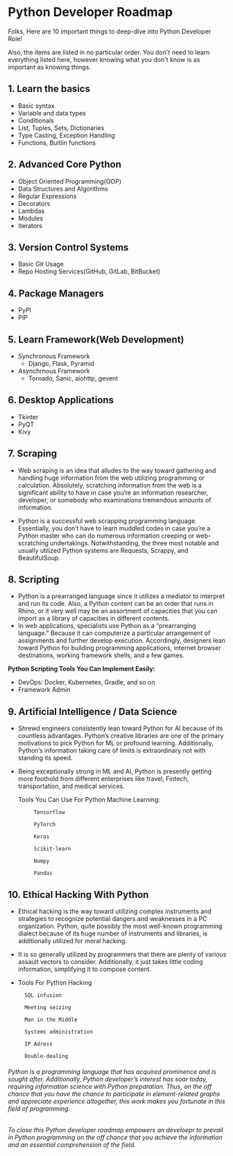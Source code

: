 # Python Developer Roadmap

Folks, Here are 10 important things to deep-dive into Python Developer Role!

Also, the items are listed in no particular order. You don't need to learn everything listed here, however knowing what you don't know is as important as knowing things.

## **1. Learn the basics**
  * Basic syntax
  * Variable and data types
  * Conditionals
  * List, Tuples, Sets, Dictionaries
  * Type Casting, Exception Handling
  * Functions, Buitlin functions
 
 ## **2. Advanced Core Python**
  * Object Oriented Programming(OOP)
  * Data Structures and Algorithms
  * Regular Expressions
  * Decorators
  * Lambdas
  * Modules
  * Iterators
  
## **3. Version Control Systems**
   * Basic Git Usage
   * Repo Hosting Services(GitHub, GitLab, BitBucket)

## **4. Package Managers**
 * PyPI
 * PIP

## **5. Learn Framework(Web Development)**
   -  Synchronous Framework
         - Django, Flask, Pyramid
   -  Asynchrnous Framework
         - Tornado, Sanic, aiohttp, gevent
         
 ## **6. Desktop Applications**
   * Tkinter
   * PyQT
   * Kivy
 
## **7. Scraping**
   - Web scraping is an idea that alludes to the way toward gathering and handling huge information from the web utilizing programming or calculation. Absolutely, scratching information from the web is a significant ability to have in case you’re an information researcher, developer, or somebody who examinations tremendous amounts of information. 

   - Python is a successful web scrapping programming language. Essentially, you don’t have to learn muddled codes in case you’re a Python master who can do numerous information creeping or web-scratching undertakings. Notwithstanding, the three most notable and usually utilized Python systems are Requests, Scrappy, and BeautifulSoup. 
   
## **8. Scripting**
   - Python is a prearranged language since it utilizes a mediator to interpret and run its code. Also, a Python content can be an order that runs in Rhino, or it very well may be an assortment of capacities that you can import as a library of capacities in different contents. 
   - In web applications, specialists use Python as a “prearranging language.” Because it can computerize a particular arrangement of assignments and further develop execution. Accordingly, designers lean toward Python for building programming applications, internet browser destinations, working framework shells, and a few games. 

**Python Scripting Tools You Can Implement Easily:**
   - DevOps: Docker, Kubernetes, Gradle, and so on 
   - Framework Admin


## 9. Artificial Intelligence / Data Science

  - Shrewd engineers consistently lean toward Python for AI because of its countless advantages. Python’s creative libraries are one of the primary motivations to pick Python for ML or profound learning. Additionally, Python’s information taking care of limits is extraordinary not with standing its speed. 

- Being exceptionally strong in ML and AI, Python is presently getting more foothold from different enterprises like travel, Fintech, transportation, and medical services. 

  Tools You Can Use For Python Machine Learning: 

           Tensorflow

           PyTorch

           Keras

           Scikit-learn

           Numpy

           Pandas

  
## 10. Ethical Hacking With Python
  - Ethical hacking is the way toward utilizing complex instruments and strategies to recognize potential dangers and weaknesses in a PC organization. Python, quite possibly the most well-known programming dialect because of its huge number of instruments and libraries, is additionally utilized for moral hacking. 

  - It is so generally utilized by programmers that there are plenty of various assault vectors to consider. Additionally, it just takes little coding information, simplifying it to compose content. 

  - Tools  For Python Hacking 

          SQL infusion 

          Meeting seizing 

          Man in the Middle 

          Systems administration 

          IP Adress 

          Double-dealing 


###### Python is a programming language that has acquired prominence and is sought after. Additionally, Python developer’s interest has soar today, requiring information science with Python preparation. Thus, on the off chance that you have the chance to participate in element-related graphs and appreciate experience altogether, this work makes you fortunate in this field of programming. 

###### To close this Python developer roadmap empowers an develoepr to prevail in Python programming on the off chance that you achieve the information and an essential comprehension of the field.
